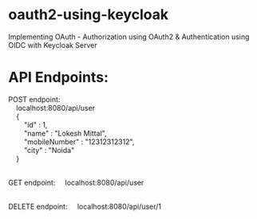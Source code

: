 # oauth2-using-keycloak
Implementing OAuth - Authorization using OAuth2 &amp; Authentication using OIDC with Keycloak Server

# API Endpoints:
POST endpoint:  
&nbsp;&nbsp;&nbsp;&nbsp;localhost:8080/api/user  
&nbsp;&nbsp;&nbsp;&nbsp;{  
&nbsp;&nbsp;&nbsp;&nbsp;&nbsp;&nbsp;&nbsp;&nbsp;"id" : 1,  
&nbsp;&nbsp;&nbsp;&nbsp;&nbsp;&nbsp;&nbsp;&nbsp;"name" : "Lokesh Mittal",  
&nbsp;&nbsp;&nbsp;&nbsp;&nbsp;&nbsp;&nbsp;&nbsp;"mobileNumber" : "12312312312",  
&nbsp;&nbsp;&nbsp;&nbsp;&nbsp;&nbsp;&nbsp;&nbsp;"city" : "Noida"  
&nbsp;&nbsp;&nbsp;&nbsp;}  
<br/>

GET endpoint:
&nbsp;&nbsp;&nbsp;&nbsp;localhost:8080/api/user  
<br/>

DELETE endpoint:
&nbsp;&nbsp;&nbsp;&nbsp;localhost:8080/api/user/1  


